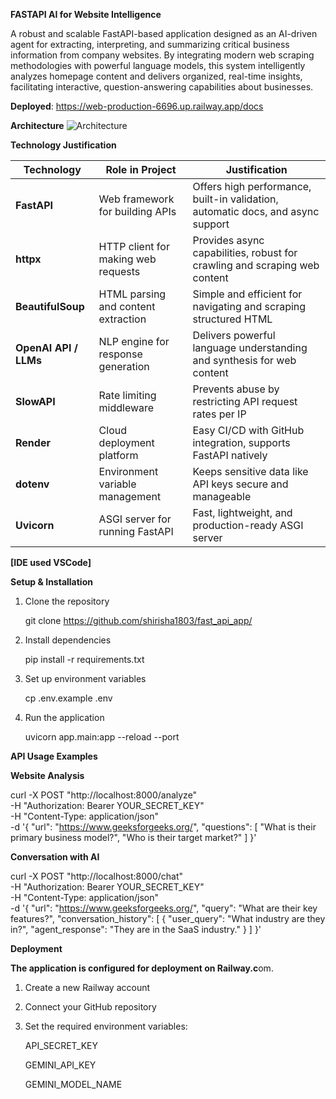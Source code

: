 **FASTAPI AI for Website Intelligence**

A robust and scalable FastAPI-based application designed as an AI-driven agent for extracting, interpreting, and summarizing critical business information from company websites. By integrating modern web scraping methodologies with powerful language models, this system intelligently analyzes homepage content and delivers organized, real-time insights, facilitating interactive, question-answering capabilities about businesses.

**Deployed**: https://web-production-6696.up.railway.app/docs

**Architecture**
![Architecture](https://github.com/user-attachments/assets/3b6ce968-d26c-41a1-bd24-72cd3160a6ff) 



**Technology Justification**

| Technology            | Role in Project                     | Justification                                                                   |
| --------------------- | ----------------------------------- | ------------------------------------------------------------------------------- |
| **FastAPI**           | Web framework for building APIs     | Offers high performance, built-in validation, automatic docs, and async support |
| **httpx**             | HTTP client for making web requests | Provides async capabilities, robust for crawling and scraping web content       |
| **BeautifulSoup**     | HTML parsing and content extraction | Simple and efficient for navigating and scraping structured HTML                |
| **OpenAI API / LLMs** | NLP engine for response generation  | Delivers powerful language understanding and synthesis for web content          |
| **SlowAPI**           | Rate limiting middleware            | Prevents abuse by restricting API request rates per IP                          |
| **Render**            | Cloud deployment platform           | Easy CI/CD with GitHub integration, supports FastAPI natively                   |
| **dotenv**            | Environment variable management     | Keeps sensitive data like API keys secure and manageable                        |
| **Uvicorn**           | ASGI server for running FastAPI     | Fast, lightweight, and production-ready ASGI server                             |



**[IDE used VSCode]**

**Setup & Installation**

1. Clone the repository

   git clone https://github.com/shirisha1803/fast_api_app/

2. Install dependencies

   pip install -r requirements.txt

3. Set up environment variables

   cp .env.example .env


4. Run the application

   uvicorn app.main:app --reload --port 


**API Usage Examples**

**Website Analysis**

curl -X POST "http://localhost:8000/analyze" \
     -H "Authorization: Bearer YOUR_SECRET_KEY" \
     -H "Content-Type: application/json" \
     -d '{
           "url": "https://www.geeksforgeeks.org/",
           "questions": [
             "What is their primary business model?",
             "Who is their target market?"
           ]
         }'

**Conversation with AI**

curl -X POST "http://localhost:8000/chat" \
     -H "Authorization: Bearer YOUR_SECRET_KEY" \
     -H "Content-Type: application/json" \
     -d '{
           "url": "https://www.geeksforgeeks.org/",
           "query": "What are their key features?",
           "conversation_history": [
             {
               "user_query": "What industry are they in?",
               "agent_response": "They are in the SaaS industry."
             }
           ]
         }'

**Deployment**

**The application is configured for deployment on Railway.c**om. 

1. Create a new Railway account
   
2. Connect your GitHub repository
 
3. Set the required environment variables:
   
   API_SECRET_KEY
   
   GEMINI_API_KEY
   
   GEMINI_MODEL_NAME


